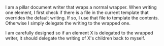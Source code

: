 I am a pillar document writer that wraps a normal wrapper.
When writing one element, I first check if there is a file in the current template that overrides the default writing. If so, I use that file to template the contents.
Otherwise I simply delegate the writing to the wrapped one.

I am carefully designed so if an element X is delegated to the wrapped writer, it should delegate the writing of X's children back to myself.